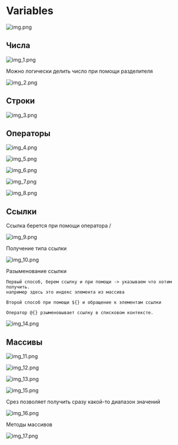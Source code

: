 # Variables

![img.png](img.png)

## Числа

![img_1.png](img_1.png)

Можно логически делить число при помощи разделителя

![img_2.png](img_2.png)

## Строки

![img_3.png](img_3.png)

## Операторы

![img_4.png](img_4.png)

![img_5.png](img_5.png)

![img_6.png](img_6.png)

![img_7.png](img_7.png)

![img_8.png](img_8.png)

## Ссылки 

Ссылка берется при помощи оператора /

![img_9.png](img_9.png)

Получение типа ссылки 

![img_10.png](img_10.png)

Разыменование ссылки

    Первый способ, берем ссылку и при помощи -> указываем что хотим получить.
    например здесь это индекс элемента из массива

    Второй способ при помощи ${} и обращение к элементам ссылки

    Оператор @{} рзыменовывает ссылку в списковом контексте.

![img_14.png](img_14.png)

## Массивы

![img_11.png](img_11.png)

![img_12.png](img_12.png)

![img_13.png](img_13.png)

![img_15.png](img_15.png)

Срез позволяет получить сразу какой-то диапазон значений

![img_16.png](img_16.png)

Методы массивов

![img_17.png](img_17.png)

